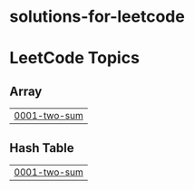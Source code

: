 # solutions-for-leetcode
<!---LeetCode Topics Start-->
# LeetCode Topics
## Array
|  |
| ------- |
| [0001-two-sum](https://github.com/nltqynh-tho12/solutions-for-leetcode/tree/master/0001-two-sum) |
## Hash Table
|  |
| ------- |
| [0001-two-sum](https://github.com/nltqynh-tho12/solutions-for-leetcode/tree/master/0001-two-sum) |
<!---LeetCode Topics End-->